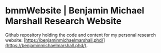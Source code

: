 # bmmWebsite | Benjamin Michael Marshall Research Website

Github repository holding the code and content for my personal research website: [https://benjaminmichaelmarshall.phd/](https://benjaminmichaelmarshall.phd/).

